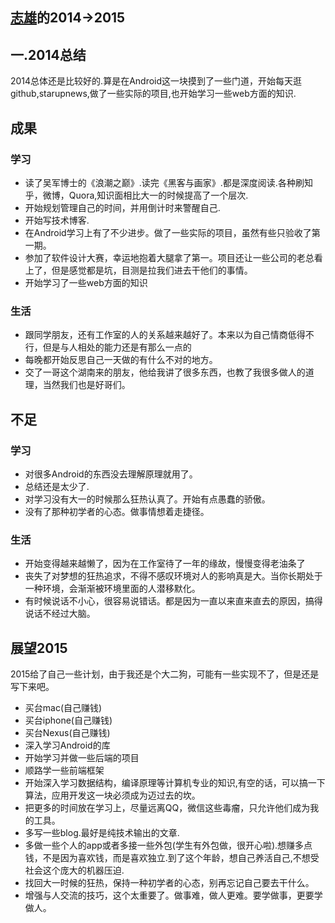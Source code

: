 [志雄](https://github.com/jacsonLee)的2014->2015
-------------

## 一.2014总结

2014总体还是比较好的.算是在Android这一块摸到了一些门道，开始每天逛github,starupnews,做了一些实际的项目,也开始学习一些web方面的知识.

## 成果

### 学习
- 读了吴军博士的《浪潮之巅》.读完《黑客与画家》.都是深度阅读.各种刷知乎，微博，Quora,知识面相比大一的时候提高了一个层次.
- 开始规划管理自己的时间，并用倒计时来警醒自己.
- 开始写技术博客.
- 在Android学习上有了不少进步。做了一些实际的项目，虽然有些只验收了第一期。
- 参加了软件设计大赛，幸运地抱着大腿拿了第一。项目还让一些公司的老总看上了，但是感觉都是坑，目测是拉我们进去干他们的事情。
- 开始学习了一些web方面的知识



### 生活
- 跟同学朋友，还有工作室的人的关系越来越好了。本来以为自己情商低得不行，但是与人相处的能力还是有那么一点的
- 每晚都开始反思自己一天做的有什么不对的地方。
- 交了一哥这个湖南来的朋友，他给我讲了很多东西，也教了我很多做人的道理，当然我们也是好哥们。


## 不足 

### 学习
- 对很多Android的东西没去理解原理就用了。
- 总结还是太少了.
- 对学习没有大一的时候那么狂热认真了。开始有点愚蠢的骄傲。
- 没有了那种初学者的心态。做事情想着走捷径。

### 生活
- 开始变得越来越懒了，因为在工作室待了一年的缘故，慢慢变得老油条了
- 丧失了对梦想的狂热追求，不得不感叹环境对人的影响真是大。当你长期处于一种环境，会渐渐被环境里面的人潜移默化。
- 有时候说话不小心，很容易说错话。都是因为一直以来直来直去的原因，搞得说话不经过大脑。




## 展望2015

2015给了自己一些计划，由于我还是个大二狗，可能有一些实现不了，但是还是写下来吧。

- 买台mac(自己赚钱)
- 买台iphone(自己赚钱)
- 买台Nexus(自己赚钱)
- 深入学习Android的库
- 开始学习并做一些后端的项目
- 顺路学一些前端框架
- 开始深入学习数据结构，编译原理等计算机专业的知识,有空的话，可以搞一下算法，应用开发这一块必须成为迈过去的坎。
- 把更多的时间放在学习上，尽量远离QQ，微信这些毒瘤，只允许他们成为我的工具。
- 多写一些blog.最好是纯技术输出的文章.
- 多做一些个人的app或者多接一些外包(学生有外包做，很开心啦).想赚多点钱，不是因为喜欢钱，而是喜欢独立.到了这个年龄，想自己养活自己,不想受社会这个庞大的机器压迫.
- 找回大一时候的狂热，保持一种初学者的心态，别再忘记自己要去干什么。
- 增强与人交流的技巧，这个太重要了。做事难，做人更难。要学做事，更要学做人。





